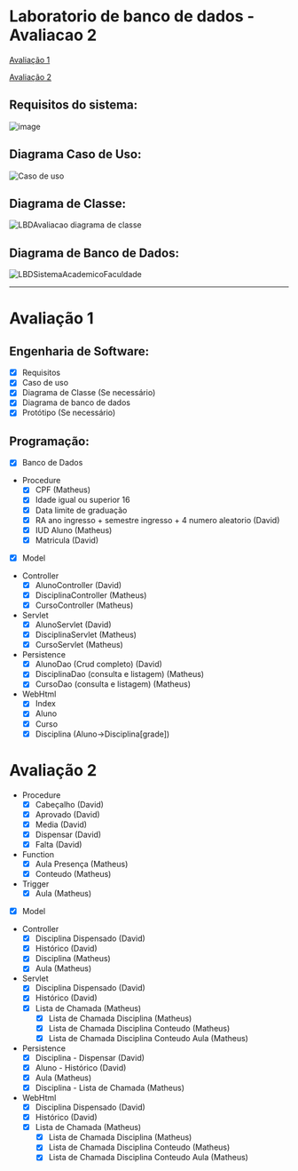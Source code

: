 # Laboratorio de banco de dados - Avaliacao 2

[Avaliação 1](#avaliação-1)

[Avaliação 2](#avaliação-2)

## Requisitos do sistema:
![image](https://github.com/Aoba-zl/Laboratorio-de-banco-de-dados-Avaliacao02/assets/99504777/7f083fd7-2b81-4417-b58c-8d193acfbfcb)

## Diagrama Caso de Uso:
![Caso de uso](https://github.com/Aoba-zl/Laboratorio-de-banco-de-dados-Avaliacao02/assets/99504777/fc813e8a-06e7-49d1-8e2e-31a96d2f08ec)

## Diagrama de Classe:
![LBDAvaliacao diagrama de classe](https://github.com/Aoba-zl/Laboratorio-de-banco-de-dados-Avaliacao02/assets/99504777/7a43518a-0445-4a8c-a833-867d8c5405e0)

## Diagrama de Banco de Dados:
![LBDSistemaAcademicoFaculdade](https://github.com/Aoba-zl/Laboratorio-de-banco-de-dados-Avaliacao02/assets/99504777/c033cde5-7d8c-48ec-a02c-2341ef4063ac)

---
# Avaliação 1
## Engenharia de Software:
- [x] Requisitos
- [x] Caso de uso
- [x] Diagrama de Classe (Se necessário)
- [x] Diagrama de banco de dados
- [x] Protótipo (Se necessário)

## Programação:
- [x] Banco de Dados
- Procedure
    - [x] CPF (Matheus)
    - [x] Idade igual ou superior 16
    - [x] Data limite de graduação
    - [x] RA ano ingresso + semestre ingresso + 4 numero aleatorio (David)
    - [x] IUD Aluno (Matheus)
    - [x] Matricula (David)
- [x] Model
- Controller
    - [x] AlunoController (David)
    - [x] DisciplinaController (Matheus)
    - [x] CursoController (Matheus)
- Servlet
    - [x] AlunoServlet (David)
    - [x] DisciplinaServlet (Matheus)
    - [x] CursoServlet (Matheus)
- Persistence
    - [x] AlunoDao (Crud completo) (David)
    - [x] DisciplinaDao (consulta e listagem) (Matheus)
    - [x] CursoDao (consulta e listagem) (Matheus)
- WebHtml
    - [x] Index
    - [x] Aluno
    - [x] Curso
    - [x] Disciplina (Aluno->Disciplina[grade])

# Avaliação 2
- Procedure
    - [x] Cabeçalho (David)
    - [x] Aprovado (David)
    - [x] Media (David)
    - [x] Dispensar (David)
    - [x] Falta (David)
- Function
    - [x] Aula Presença (Matheus)
    - [x] Conteudo (Matheus)
- Trigger
    - [x] Aula (Matheus)
- [x] Model
- Controller
    - [x] Disciplina Dispensado (David)
    - [x] Histórico (David)
    - [x] Disciplina (Matheus)
    - [x] Aula (Matheus)
- Servlet
    - [x] Disciplina Dispensado (David)
    - [x] Histórico (David)
    - [x] Lista de Chamada (Matheus)
        - [x] Lista de Chamada Disciplina (Matheus)
        - [x] Lista de Chamada Disciplina Conteudo (Matheus)
        - [x] Lista de Chamada Disciplina Conteudo Aula (Matheus)
- Persistence
    - [x] Disciplina - Dispensar (David)
    - [x] Aluno - Histórico (David)
    - [x] Aula (Matheus)
    - [x] Disciplina - Lista de Chamada (Matheus)
- WebHtml
    - [x] Disciplina Dispensado (David)
    - [x] Histórico (David)
    - [x] Lista de Chamada (Matheus)
        - [x] Lista de Chamada Disciplina (Matheus)
        - [x] Lista de Chamada Disciplina Conteudo (Matheus)
        - [x] Lista de Chamada Disciplina Conteudo Aula (Matheus)
